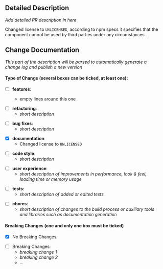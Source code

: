 ## Detailed Description
_Add detailed PR description in here_

Changed license to `UNLICENSED`, according to npm specs it specifies that the component cannot be used by third parties under any circumstances.

## Change Documentation
_This part of the description will be parsed to automatically generate a change log and publish a new version_
#### Type of Change (several boxes can be ticked, at least one):
<!-- features -->
- [ ] **features**:


  - empty lines around this one



<!-- refactoring -->
- [ ] **refactoring**: 
  - _short description_
<!-- bug fixes -->
- [ ] **bug fixes**: 
  - _short description_
<!-- documentation -->
- [x] **documentation**:
  - Changed license to `UNLICENSED`
<!-- code style -->
- [ ] **code style**: 
  - _short description_
<!-- user experience -->
- [ ] **user experience**:
  - _short description of improvements in performance, look & feel, loading time or memory usage_
<!-- tests -->
- [ ] **tests**: 
  - _short description of added or edited tests_
<!-- chores -->
- [ ] **chores**:
  - _short description of changes to the build process or auxiliary tools and libraries such as documentation generation_

#### Breaking Changes (one and only one box must be ticked)
<!-- no breaking changes -->
- [x] No Breaking Changes
<!-- breaking changes -->
- [ ] Breaking Changes:
  - _breaking change 1_
  - _breaking change 2_
  - ...
